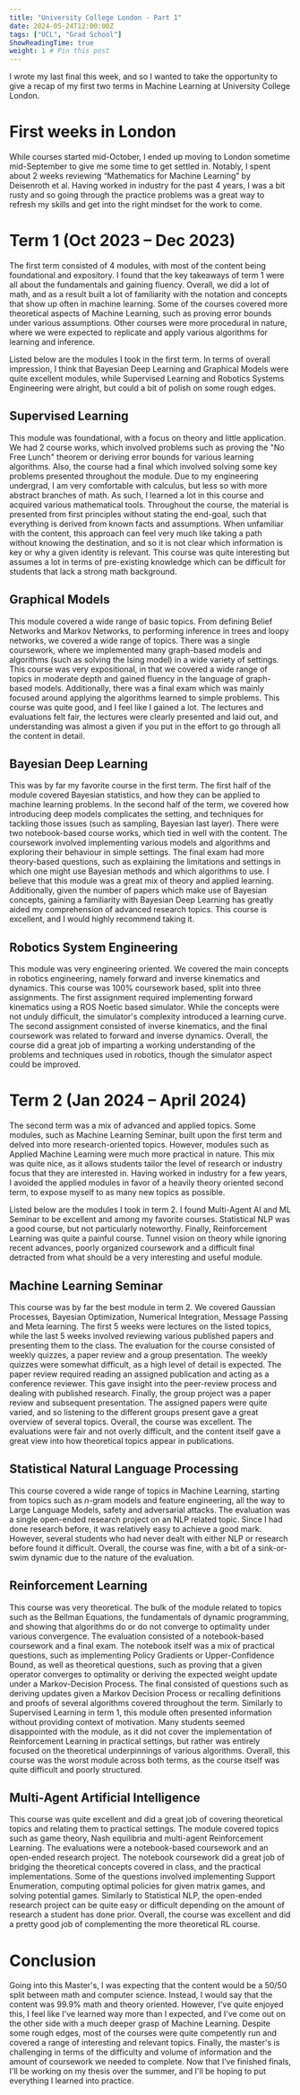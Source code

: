 ```yaml
---
title: "University College London - Part 1"
date: 2024-05-24T12:00:00Z
tags: ["UCL", "Grad School"]
ShowReadingTime: true
weight: 1 # Pin this post
---
```


I wrote my last final this week, and so I wanted to take the opportunity to give a recap of my first two terms in Machine Learning at University College London. 

 

# First weeks in London 

While courses started mid-October, I ended up moving to London sometime mid-September to give me some time to get settled in. Notably, I spent about 2 weeks reviewing “Mathematics for Machine Learning” by Deisenroth et al. Having worked in industry for the past 4 years, I was a bit rusty and so going through the practice problems was a great way to refresh my skills and get into the right mindset for the work to come. 

 

# Term 1 (Oct 2023 – Dec 2023) 

The first term consisted of 4 modules, with most of the content being foundational and expository. I found that the key takeaways of term 1 were all about the fundamentals and gaining fluency. Overall, we did a lot of math, and as a result built a lot of familiarity with the notation and concepts that show up often in machine learning. Some of the courses covered more theoretical aspects of Machine Learning, such as proving error bounds under various assumptions. Other courses were more procedural in nature, where we were expected to replicate and apply various algorithms for learning and inference. 

Listed below are the modules I took in the first term. In terms of overall impression, I think that Bayesian Deep Learning and Graphical Models were quite excellent modules, while Supervised Learning and Robotics Systems Engineering were alright, but could a bit of polish on some rough edges. 

## Supervised Learning 

This module was foundational, with a focus on theory and little application. We had 2 course works, which involved problems such as proving the "No Free Lunch" theorem or deriving error bounds for various learning algorithms. Also, the course had a final which involved solving some key problems presented throughout the module. Due to my engineering undergrad, I am very comfortable with calculus, but less so with more abstract branches of math. As such, I learned a lot in this course and acquired various mathematical tools. Throughout the course, the material is presented from first principles without stating the end-goal, such that everything is derived from known facts and assumptions. When unfamiliar with the content, this approach can feel very much like taking a path without knowing the destination, and so it is not clear which information is key or why a given identity is relevant. This course was quite interesting but assumes a lot in terms of pre-existing knowledge which can be difficult for students that lack a strong math background. 

## Graphical Models 

This module covered a wide range of basic topics. From defining Belief Networks and Markov Networks, to performing inference in trees and loopy networks, we covered a wide range of topics. There was a single coursework, where we implemented many graph-based models and algorithms (such as solving the Ising model) in a wide variety of settings. This course was very expositional, in that we covered a wide range of topics in moderate depth and gained fluency in the language of graph-based models. Additionally, there was a final exam which was mainly focused around applying the algorithms learned to simple problems. This course was quite good, and I feel like I gained a lot. The lectures and evaluations felt fair, the lectures were clearly presented and laid out, and understanding was almost a given if you put in the effort to go through all the content in detail. 

## Bayesian Deep Learning 

This was by far my favorite course in the first term. The first half of the module covered Bayesian statistics, and how they can be applied to machine learning problems. In the second half of the term, we covered how introducing deep models complicates the setting, and techniques for tackling those issues (such as sampling, Bayesian last layer). There were two notebook-based course works, which tied in well with the content. The coursework involved implementing various models and algorithms and exploring their behaviour in simple settings. The final exam had more theory-based questions, such as explaining the limitations and settings in which one might use Bayesian methods and which algorithms to use. I believe that this module was a great mix of theory and applied learning. Additionally, given the number of papers which make use of Bayesian concepts, gaining a familiarity with Bayesian Deep Learning has greatly aided my comprehension of advanced research topics. This course is excellent, and I would highly recommend taking it. 

## Robotics System Engineering 

This module was very engineering oriented. We covered the main concepts in robotics engineering, namely forward and inverse kinematics and dynamics. This course was 100% coursework based, split into three assignments. The first assignment required implementing forward kinematics using a ROS Noetic based simulator. While the concepts were not unduly difficult, the simulator's complexity introduced a learning curve. The second assignment consisted of inverse kinematics, and the final coursework was related to forward and inverse dynamics. Overall, the course did a great job of imparting a working understanding of the problems and techniques used in robotics, though the simulator aspect could be improved. 

# Term 2 (Jan 2024 – April 2024) 

The second term was a mix of advanced and applied topics. Some modules, such as Machine Learning Seminar, built upon the first term and delved into more research-oriented topics. However, modules such as Applied Machine Learning were much more practical in nature. This mix was quite nice, as it allows students tailor the level of research or industry focus that they are interested in. Having worked in industry for a few years, I avoided the applied modules in favor of a heavily theory oriented second term, to expose myself to as many new topics as possible. 

Listed below are the modules I took in term 2. I found Multi-Agent AI and ML Seminar to be excellent and among my favorite courses. Statistical NLP was a good course, but not particularly noteworthy. Finally, Reinforcement Learning was quite a painful course. Tunnel vision on theory while ignoring recent advances, poorly organized coursework and a difficult final detracted from what should be a very interesting and useful module. 

## Machine Learning Seminar 

This course was by far the best module in term 2. We covered Gaussian Processes, Bayesian Optimization, Numerical Integration, Message Passing and Meta learning. The first 5 weeks were lectures on the listed topics, while the last 5 weeks involved reviewing various published papers and presenting them to the class. The evaluation for the course consisted of weekly quizzes, a paper review and a group presentation. The weekly quizzes were somewhat difficult, as a high level of detail is expected. The paper review required reading an assigned publication and acting as a conference reviewer. This gave insight into the peer-review process and dealing with published research. Finally, the group project was a paper review and subsequent presentation. The assigned papers were quite varied, and so listening to the different groups present gave a great overview of several topics. Overall, the course was excellent. The evaluations were fair and not overly difficult, and the content itself gave a great view into how theoretical topics appear in publications. 

## Statistical Natural Language Processing 

This course covered a wide range of topics in Machine Learning, starting from topics such as *n*-gram models and feature engineering, all the way to Large Language Models, safety and adversarial attacks. The evaluation was a single open-ended research project on an NLP related topic. Since I had done research before, it was relatively easy to achieve a good mark. However, several students who had never dealt with either NLP or research before found it difficult. Overall, the course was fine, with a bit of a sink-or-swim dynamic due to the nature of the evaluation. 

## Reinforcement Learning 

This course was very theoretical. The bulk of the module related to topics such as the Bellman Equations, the fundamentals of dynamic programming, and showing that algorithms do or do not converge to optimality under various convergence. The evaluation consisted of a notebook-based coursework and a final exam. The notebook itself was a mix of practical questions, such as implementing Policy Gradients or Upper-Confidence Bound, as well as theoretical questions, such as proving that a given operator converges to optimality or deriving the expected weight update under a Markov-Decision Process. The final consisted of questions such as deriving updates given a Markov Decision Process or recalling definitions and proofs of several algorithms covered throughout the term. Similarly to Supervised Learning in term 1, this module often presented information without providing context of motivation. Many students seemed disappointed with the module, as it did not cover the implementation of Reinforcement Learning in practical settings, but rather was entirely focused on the theoretical underpinnings of various algorithms. Overall, this course was the worst module across both terms, as the course itself was quite difficult and poorly structured. 

 

## Multi-Agent Artificial Intelligence 

This course was quite excellent and did a great job of covering theoretical topics and relating them to practical settings. The module covered topics such as game theory, Nash equilibria and multi-agent Reinforcement Learning. The evaluations were a notebook-based coursework and an open-ended research project. The notebook coursework did a great job of bridging the theoretical concepts covered in class, and the practical implementations. Some of the questions involved implementing Support Enumeration, computing optimal policies for given matrix games, and solving potential games. Similarly to Statistical NLP, the open-ended research project can be quite easy or difficult depending on the amount of research a student has done prior. Overall, the course was excellent and did a pretty good job of complementing the more theoretical RL course. 

 

# Conclusion 

Going into this Master's, I was expecting that the content would be a 50/50 split between math and computer science. Instead, I would say that the content was 99.9% math and theory oriented. However, I've quite enjoyed this, I feel like I've learned way more than I expected, and I've come out on the other side with a much deeper grasp of Machine Learning. Despite some rough edges, most of the courses were quite competently run and covered a range of interesting and relevant topics. Finally, the master's is challenging in terms of the difficulty and volume of information and the amount of coursework we needed to complete. Now that I’ve finished finals, I'll be working on my thesis over the summer, and I'll be hoping to put everything I learned into practice. 

 

 

 

 
